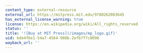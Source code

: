 ```yaml
---
content_type: external-resource
external_url: https://mitpress.mit.edu/9780262083645
has_external_license_warning: true
license: https://en.wikipedia.org/wiki/All_rights_reserved
status: ''
title: '![Buy at MIT Press](/images/mp_logo.gif)'
uid: bde4fbe1-54a7-4564-908b-2efb7f7c8098
wayback_url: ''
---
```

